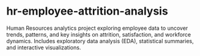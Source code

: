 # hr-employee-attrition-analysis
Human Resources analytics project exploring employee data to uncover trends, patterns, and key insights on attrition, satisfaction, and workforce dynamics. Includes exploratory data analysis (EDA), statistical summaries, and interactive visualizations.
